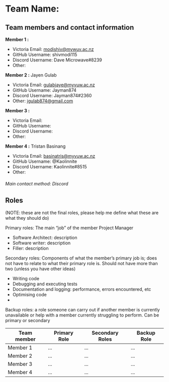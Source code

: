 # Team Name: 

## Team members and contact information

**Member 1 :**  
- Victoria Email: modishiv@mywuv.ac.nz
-  GitHub Username: shivmodi115
-  Discord Username: Dave Microwave#8239
-  Other: 

**Member 2 :** Jayen Gulab
- Victoria Email: gulabjaye@myvuw.ac.nz
-  GitHub Username: Jayman874
-  Discord Username: Jayman874#2360
-  Other: jgulab874@gmail.com

**Member 3 :**  
- Victoria Email: 
-  GitHub Username: 
-  Discord Username: 
-  Other: 

**Member 4 :** Tristan Basinang
- Victoria Email: basinatris@myvuw.ac.nz
-  GitHub Username: @Kaolinnite
-  Discord Username: Kaolinnite#8515
-  Other: 

###### Main contact method: Discord


## Roles
(NOTE: these are not the final roles, please help me define what these are what they should do)

Primary roles: The main “job” of the member Project Manager
-	Software Architect: description
-	Software writer: description
-	Filler: description

Secondary roles: Components of what the member’s primary job is; does not have to relate to what their primary role is. Should not have more than two (unless you have other ideas)
-	Writing code
-	Debugging and executing tests
-	Documentation and logging: performance, errors encountered, etc
-	Optimising code
-	

Backup roles: a role someone can carry out if another member is currently unavailable or help with a member currently struggling to perform. Can be primary or secondary

| Team member | Primary Role | Secondary Roles | Backup Role |
| --- | --- | --- | --- |
| Member 1 | ... | ... | ... |
| Member 2 | ... | ... | ... |
| Member 3 | ... | ... | ... |
| Member 4 | ... | ... | ... |
